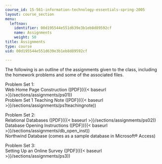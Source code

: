 ```yaml
---
course_id: 15-561-information-technology-essentials-spring-2005
layout: course_section
menu:
  leftnav:
    identifier: 00d195544e551d639e3b1eb8d89592cf
    name: Assignments
    weight: 50
title: Assignments
type: course
uid: 00d195544e551d639e3b1eb8d89592cf

---
```


The following is an outline of the assignments given to the class, including the homework problems and some of the associated files.

Problem Set 1:  
Web Home Page Construction ([PDF]({{< baseurl >}}/sections/assignments/ps01))  
Problem Set 1 Teaching Note ([PDF]({{< baseurl >}}/sections/assignments/ps1teachingnote))

Problem Set 2:  
Relational Databases ([PDF]({{< baseurl >}}/sections/assignments/ps02))  
Database Opening Instructions ([PDF]({{< baseurl >}}/sections/assignments/db_open_inst))  
Northwind Database (comes as a sample database in Microsoft® Access)

Problem Set 3:  
Setting Up an Online Survey ([PDF]({{< baseurl >}}/sections/assignments/ps3))